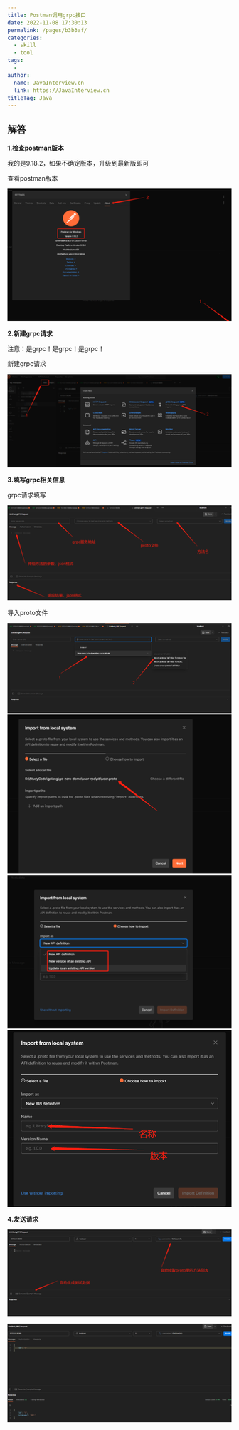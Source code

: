 ```yaml
---
title: Postman调用grpc接口
date: 2022-11-08 17:30:13
permalink: /pages/b3b3af/
categories:
  - skill
  - tool
tags:
  - 
author: 
  name: JavaInterview.cn
  link: https://JavaInterview.cn
titleTag: Java
---
```


## 解答

**1.检查postman版本**

我的是9.18.2，如果不确定版本，升级到最新版即可

查看postman版本

![](../../../media/pictures/skill/p1.png)

**2.新建grpc请求**

注意：是grpc！是grpc！是grpc！

新建grpc请求

![](../../../media/pictures/skill/p2.png)

**3.填写grpc相关信息** 

grpc请求填写 

![](../../../media/pictures/skill/p3.png)

导入proto文件

![](../../../media/pictures/skill/p4.png)
![](../../../media/pictures/skill/p5.png)
![](../../../media/pictures/skill/p6.png)
![](../../../media/pictures/skill/p7.png)


**4.发送请求**

![](../../../media/pictures/skill/p8.png)

![](../../../media/pictures/skill/p9.png)




